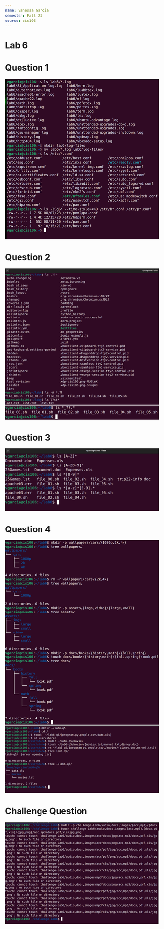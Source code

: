 ```yaml
---
name: Vanessa Garcia
semester: Fall 23
course: cis106
---
```

# Lab 6

# Question 1
![q1.1-4](q1.1-4.png)<br>

# Question 2
![q2.1-3](q2.1-3.png)<br>
![q2.4](q2.4.png)<br>

# Question 3
![q3.1-4](q3.1-4.png)<br>

# Question 4
![q4.1-3](q4.1-3.png)<br>
![q4.4](q4.4.png)<br>

# Challenge Question
![CQ](CQ.png)<br>